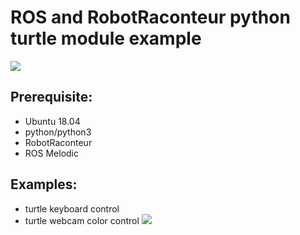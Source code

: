 # ROS and RobotRaconteur python turtle module example
![](images/turtle.gif)

## Prerequisite:
* Ubuntu 18.04
* python/python3
* RobotRaconteur
* ROS Melodic

## Examples:
* turtle keyboard control
* turtle webcam color control
![](color_code.gif)
